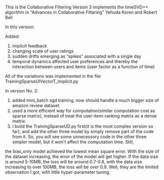 
This is the Collaborative Filtering Version 3
implements the timeSVD++ algorithm in "Advances in Collaborative Filtering" Yehuda Koren and Robert Bell

In this version:

Added: 
1. implicit feedback
2. changing scale of user ratings
3. sudden drifts emerging as “spikes” associated with a single day
4. temporal dynamics affected user preferences and thereby the interaction between users and items (user factor as a function of time)

All of the variations was implemented in the file TrainingSparseUIVectorT_Implicit.py

 
In version No. 2:

1. added mini_batch sgd training, now should handle a much bigger size of amazon review dataset.
2. used a more efficient way for computation(similar computation cost as sparse matrix), instead of treat the user-item-ranking matrix as a dense matrix
3. I build the TrainingSparseUD.py first(it is the most complex version so far), and add the other three model by simply remove part of the code from it. So, you will see some unnecessory code in the other three simpler model, but it won't affect the computation time.
Still,

the bias_only model achieved the lowest mean square error.
With the size of the dataset increasing, the error of the model will get higher. If the data size is around 5-10MB, the loss will be around 0.7-0.8, with the data size increasing to over 100MB, the loss will be over 0.9. Well, they are the limited observation I got, with little hyper-parameter tuning.


